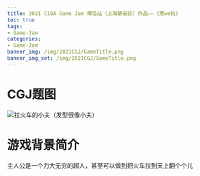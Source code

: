 ```yaml
---
title: 2021 CiGA Game Jam 椰岛站（上海静安区）作品——《黑we钩》
toc: true
tags:
- Game-Jam
categories:
- Game-Jam
banner_img: /img/2021CGJ/GameTitle.png
banner_img_set: /img/2021CGJ/GameTitle.png
---
```


# CGJ题图



![拉火车的小夫（发型很像小夫）](/img/2021CGJ/CGJTitle.jpg)

# 游戏背景简介

主人公是一个力大无穷的超人，甚至可以做到把火车拉到天上翻个个儿
